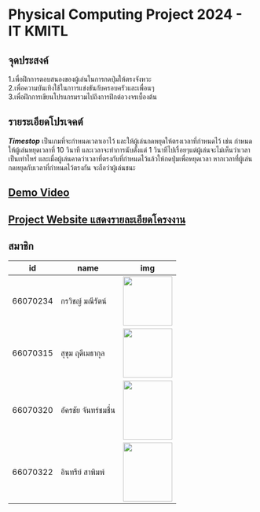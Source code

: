 #  Physical Computing Project 2024 - IT KMITL
## จุดประสงค์
1.เพื่อฝึกการตอบสนองของผู้เล่นในการกดปุ่มให้ตรงจังหวะ <br />
2.เพื่อความบันเทิงใช้ในกาารแข่งขันกับครอบครัวและเพื่อนๆ  <br />
3.เพื่อฝึกการเขียนโปรแกรมรวมไปถึงการฝึกต่อวงจรเบื้องต้น
## รายระเอียดโปรเจคต์
***Timestop*** เป็นเกมที่จะกำหนดเวลาเอาไว้ และให้ผู้เล่นกดหยุดให้ตรงเวลาที่กำหนดไว้ เช่น กำหนดให้ผู้เล่นหยุดเวลาที่ 10 วินาที และเวลาจะทำการนับตั้งแต่ 1 วินาทีไปเรื่อยๆแต่ผู้เล่นจะไม่เห็นว่าเวลาเป็นเท่าไหร่ และเมื่อผู้เล่นคาดว่าเวลาที่ตรงกับที่กำหนดไว้แล้วให้กดปุ่มเพื่อหยุดเวลา หากเวลาที่ผู้เล่นกดหยุดกับเวลาที่กำหนดไว้ตรงกัน จะถือว่าผู้เล่นชนะ <br/>
## <a href="https://www.youtube.com/watch?v=Otam8xKqcdc">Demo Video<a/>
## <a href="https://www.youtube.com/watch?v=dQw4w9WgXcQ">Project Website แสดงรายละเอียดโครงงาน<a/>
## สมาชิก
| id      | name                    | img                                                                 |
| ------- | ----------------------- | ------------------------------------------------------------------- |
| 66070234 | กรวิชญ์ มณีรัตน์         | <img src="https://github.com/user-attachments/assets/2a701585-4df3-41ab-b4be-572d1a97b72e" width="100" height="100" /> |
| 66070315 | สุขุม ฤดีเมธากุล     | <img src="https://github.com/user-attachments/assets/ee77a5d7-864e-425c-8a56-3928824a5fbd" width="100" height="100" /> |
| 66070320 | อัครชัย จันทร์ชมชื่น   | <img src="https://github.com/user-attachments/assets/5427c1c2-44ac-4fe4-b1e3-12a07bea518f" width="100" height="120" /> |
| 66070322 | อินทรีย์ สาพิมพ์ | <img src="https://github.com/user-attachments/assets/d6712126-9ca6-44f5-ad32-b00f5a8e15c9" width="100" height="120"/> |

